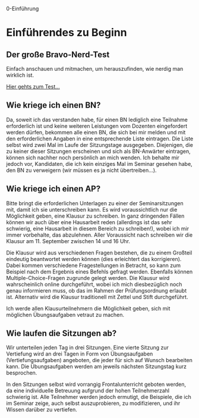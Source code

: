0-Einführung

# Einführendes zu Beginn

## Der große Bravo-Nerd-Test

Einfach anschauen und mitmachen, um herauszufinden, wie nerdig man wirklich ist.

[Hier gehts zum Test...](media/nerdtest.jpg)

## Wie kriege ich einen BN?

Da, soweit ich das verstanden habe, für einen BN lediglich eine Teilnahme erforderlich ist und keine weiteren Leistungen vom Dozenten eingefordert werden dürfen, bekommen alle einen BN, die sich bei mir melden und mit den erforderlichen Angaben in eine entsprechende Liste eintragen. Die Liste selbst wird zwei Mal im Laufe der Sitzungstage ausgegeben. Diejenigen, die zu keiner dieser Sitzungen erscheinen und sich als BN-Anwärter eintragen, können sich nachher noch persönlich an mich wenden. Ich behalte mir jedoch vor, Kandidaten, die ich kein einziges Mal im Seminar gesehen habe, den BN zu verweigern (wir müssen es ja nicht übertreiben...).

## Wie kriege ich einen AP?

Bitte bringt die erforderlichen Unterlagen zu einer der Seminarsitzungen mit, damit ich sie unterschreiben kann. Es wird voraussichtlich nur die Möglichkeit geben, eine Klausur zu schreiben. In ganz dringenden Fällen können wir auch über eine Hausarbeit reden (allerdings ist das sehr schwierig, eine Hausarbeit in diesem Bereich zu schreiben!), wobei ich mir immer vorbehalte, das abzulehnen. Aller Voraussicht nach schreiben wir die Klausur am 11. September zwischen 14 und 16 Uhr. 

Die Klausur wird aus verschiedenen Fragen bestehen, die zu einem Großteil eindeutig beantwortet werden können (dies erleichtert das korrigieren). Dabei kommen verschiedene Fragestellungen in Betracht, so kann zum Beispiel nach dem Ergebnis eines Befehls gefragt werden. Ebenfalls können Multiple-Choice-Fragen zugrunde gelegt werden. Die Klausur wird wahrscheinlich online durchgeführt, wobei ich mich diesbezüglich noch genau informieren muss, ob das im Rahmen der Prüfungsordnung erlaubt ist. Alternativ wird die Klausur traditionell mit Zettel und Stift durchgeführt.

Ich werde allen Klausurteilnehmern die Möglichkeit geben, sich mit möglichen Übungsaufgaben vetraut zu machen.

## Wie laufen die Sitzungen ab?

Wir unterteilen jeden Tag in drei Sitzungen. Eine vierte Sitzung zur Vertiefung wird an drei Tagen in Form von Übungsaufgaben (Vertiefungsaufgaben) angeboten, die jeder für sich auf Wunsch bearbeiten kann. Die Übungsaufgaben werden am jeweils nächsten Sitzungstag kurz besprochen.

In den Sitzungen selbst wird vorrangig Frontalunterricht geboten werden, da eine individuelle Betreuung aufgrund der hohen Teilnehmerzahl schwierig ist. Alle Teilnehmer werden jedoch ermutigt, die Beispiele, die ich im Seminar zeige, auch selbst auszuprobieren, zu modifizieren, und ihr Wissen darüber zu vertiefen.

 
